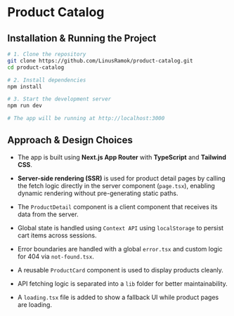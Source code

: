 
# Product Catalog

##  Installation & Running the Project

```bash
# 1. Clone the repository
git clone https://github.com/LinusRamok/product-catalog.git
cd product-catalog

# 2. Install dependencies
npm install

# 3. Start the development server
npm run dev

# The app will be running at http://localhost:3000
```

## Approach & Design Choices



-   The app is built using **Next.js App Router** with **TypeScript** and **Tailwind CSS**.
        
-   **Server-side rendering (SSR)** is used for product detail pages by calling the fetch logic directly in the server component (`page.tsx`), enabling dynamic rendering without pre-generating static paths.
    
-   The `ProductDetail` component is a client component that receives its data from the server.
    
-   Global state is handled using `Context API` using `localStorage` to persist cart items across sessions.
    
-   Error boundaries are handled with a global `error.tsx` and custom logic for 404 via `not-found.tsx`.
    
-   A reusable `ProductCard` component is used to display products cleanly.
    
-   API fetching logic is separated into a `lib` folder for better maintainability.
    
-   A `loading.tsx` file is added to show a fallback UI while product pages are loading.
